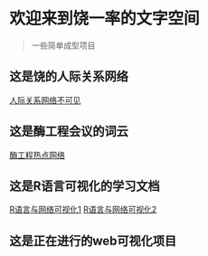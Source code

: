 # 欢迎来到饶一率的文字空间

> 一些简单成型项目

## 这是饶的人际关系网络
[人际关系网络不可见](https://glacierhole.github.io/docs/project/-PeopleYun.html)
## 这是酶工程会议的词云
[酶工程热点网络](https://glacierhole.github.io/docs/project/EnzymeYun.html)
## 这是R语言可视化的学习文档
[R语言与网络可视化1](https://glacierhole.github.io/docs/project/NVwR.html)
[R语言与网络可视化2](https://glacierhole.github.io/docs/project/NVwR2.html)

## 这是正在进行的web可视化项目
